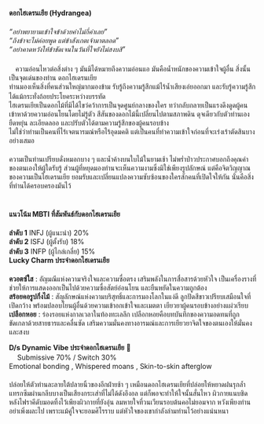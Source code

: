 **ดอกไฮเดรนเยีย (Hydrangea)**  
ㅤ  
*“อย่าพยายามเข้าใจข้าด้วยคำไม่กี่คำเลย”*  
*“ถึงข้าจะไม่ค่อยพูด แต่ข้าสังเกตเจ้ามาตลอด”*  
*“อย่าคาดหวังให้ข้าชัดเจนในวันที่ใจยังไม่สงบสิ”*  
ㅤ  
ㅤความอ่อนไหวต่อสิ่งต่าง ๆ มันมิได้หมายถึงความอ่อนแอ มันคือน้ำหนักของความเข้าใจผู้อื่น สิ่งนั้นเป็นจุดเด่นของท่าน ดอกไฮเดรนเยีย  
ท่านมองเห็นสิ่งที่คนส่วนใหญ่มากมองข้าม รับรู้ถึงความรู้สึกแม้ไร้น้ำเสียงเอ่ยออกมา และรับรู้ความรู้สึกได้แม้กระทั่งถ้อยประโยคระหว่างบรรทัด ㅤ  
ไฮเดรนเยียเป็นดอกไม้ที่มิได้ไขว่คว้าการเป็นจุดศูนย์กลางของใคร ทว่ากลับกลายเป็นแรงดึงดูดผู้คนเข้าหาด้วยความอ่อนโยนโดยไม่รู้ตัว สีสันของดอกไม้นี้เปลี่ยนไปตามสภาพดิน ดุจเดียวกับตัวท่านเอง ยืดหยุ่น ละเอียดลออ และปรับตัวได้ตามความรู้สึกของผู้คนรอบข้าง  
ไม่ใช่ว่าท่านเป็นคนที่ไร้เจตนารมณ์หรือไร้อุดมคติ แต่เป็นคนที่ทำความเข้าใจก่อนที่จะเร่งเร้าตัดสินบางอย่างเสมอ  
ㅤ  
ความเป็นท่านเปรียบดั่งหมอกบาง ๆ และน้ำค้างบนใบไม้ในยามเช้า ไม่พร่ำป่าวประกาศบอกถึงคุณค่าของตนเองให้ผู้ใดรับรู้ ส่วนผู้ที่หยุดมองท่านจะเห็นความงามซึ่งมิใช่เพียงรูปลักษณ์ แต่คือจิตวิญญาณของความเป็นไฮเดรนเยีย ยอมรับและเปลี่ยนแปลงความซับซ้อนของใครสักคนที่เปิดใจให้กัน นั่นคือสิ่งที่ท่านได้ครอบครองมันไว้  
ㅤ  
ㅤ  
**แนวโน้ม MBTI ที่สัมพันธ์กับดอกไฮเดรนเยีย**  
ㅤ  
**ลำดับ 1** INFJ (ผู้แนะนำ) 20%  
**ลำดับ 2** ISFJ (ผู้ตั้งรับ) 18%  
**ลำดับ 3** INFP (ผู้ไกล่เกลี่ย) 15% ㅤ ㅤ  
**Lucky Charm ประจำดอกไฮเดรนเยีย**  
ㅤ  
**ควอตซ์ใส** : อัญมณีแห่งความจริงใจและความซื่อตรง เสริมพลังในการสื่อสารด้วยหัวใจ เป็นเครื่องรางที่ช่วยให้การแสดงออกเป็นไปด้วยความซื่อสัตย์อ่อนโยน และยืนหยัดในความถูกต้อง  
**สร้อยคอรูปกิ่งไม้** : สัญลักษณ์แห่งความบริสุทธิ์และการมองโลกในแง่ดี ลูกปัดสีขาวเปรียบเสมือนใจที่เปิดกว้าง พร้อมปลอบโยนผู้อื่นด้วยความเข้าอกเข้าใจและเมตตา เยียวยาผู้คนรอบข้างอย่างแผ่วเรียบ  
**เปลือกหอย** : ร่องรอยแห่งกาลเวลาในท้องทะเลลึก เปลือกหอยคือบทบันทึกของความอดทนที่ถูกขัดเกลาด้วยสายธารและคลื่นซัด เสริมความมั่นคงทางอารมณ์และการเยียวยาจิตใจของตนเองให้มั่นคงและสงบ

**D/s Dynamic Vibe ประจำดอกไฮเดรนเยีย** 🔞  
ㅤ Submissive 70% / Switch 30%  
Emotional bonding , Whispered moans , Skin-to-skin afterglow  
ㅤ  
ปล่อยให้ตัวท่านละลายใต้ปลายนิ้วของอีกฝ่ายช้า ๆ เหมือนดอกไฮเดรนเยียที่ปล่อยให้หยาดฝนรุกล้ำแทรกซึมผ่านกลีบบางเป็นเสียงกระเส่าที่ไม่ได้ดังอึงอล แต่ก็พอจะทำให้ใจนั้นสั่นไหว ผิวกายแนบชิด หลังไฟราคีดับมอดทิ้งไว้เพียงผิวกายที่ยังอุ่น ลมหายใจที่วนเวียนรอบต้นคอไม่ยอมจาก หวังเพียงท่านอย่าเพิ่งผละไป เพราะแม้คู่ใจจะยอมศิโรราบ แต่หัวใจของเขากำลังล่ามท่านไว้อย่างแน่นหนา